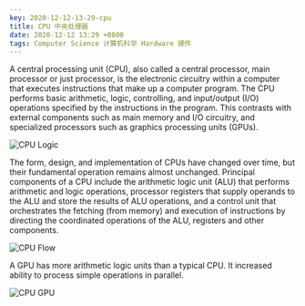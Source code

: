 ```yaml
---
key: 2020-12-12-13-29-cpu
title: CPU 中央处理器
date: 2020-12-12 13:29 +0800
tags: Computer Science 计算机科学 Hardware 硬件
---
```


A central processing unit (CPU), also called a central processor, main processor or just processor, is the electronic circuitry within a computer that executes instructions that make up a computer program. The CPU performs basic arithmetic, logic, controlling, and input/output (I/O) operations specified by the instructions in the program. This contrasts with external components such as main memory and I/O circuitry, and specialized processors such as graphics processing units (GPUs).

![CPU Logic](https://tenetai.com/iclass/cpu.gif)

The form, design, and implementation of CPUs have changed over time, but their fundamental operation remains almost unchanged. Principal components of a CPU include the arithmetic logic unit (ALU) that performs arithmetic and logic operations, processor registers that supply operands to the ALU and store the results of ALU operations, and a control unit that orchestrates the fetching (from memory) and execution of instructions by directing the coordinated operations of the ALU, registers and other components.

![CPU Flow](https://tenetai.com/iclass/cpuflow.jpg)

A GPU has more arithmetic logic units than a typical CPU. It increased ability to process simple operations in parallel.

![CPU GPU](https://tenetai.com/iclass/cpugpu.png)

<!--more-->
